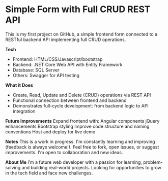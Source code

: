 # Simple Form with Full CRUD REST API
This is my first project on GitHub, a simple frontend form connected to a RESTful backend API implementing full CRUD operations.

**Tech**
- Frontend: HTML/CSS/Javascript/bootstrap
- Backend: .NET Core Web API with Entity Framework
- Database: SQL Server
- Others: Swagger for API testing

**What it Does**
- Create, Read, Update and Delete (CRUD) operations via REST API
- Functional connection between frontend and backend
- Demonstrates full-cycle development: from backend logic to API integration

**Future Improvements**
Expand frontend with:
Angular components
jQuery enhancements
Bootstrap styling
Improve code structure and naming conventions
Host and deploy for live demo

**Notes**
This is a work in progress. I'm constantly learning and improving (feedback is always welcome!).
Feel free to fork, open issues, or suggest improvements. I'm open to collaboration and new ideas.

**About Me**
I’m a future web developer with a passion for learning, problem-solving and building real-world projects. Looking for opportunities to grow in the tech field and face new challenges.
